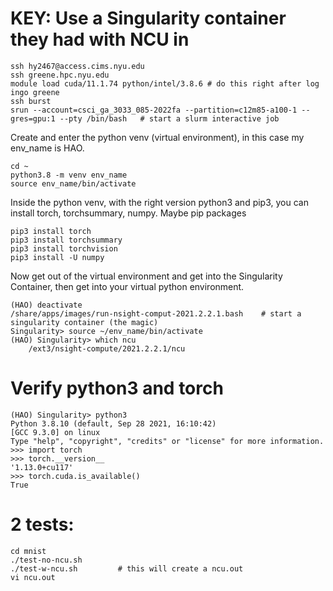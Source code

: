 
# KEY: Use a Singularity container they had with NCU in

```
ssh hy2467@access.cims.nyu.edu
ssh greene.hpc.nyu.edu
module load cuda/11.1.74 python/intel/3.8.6	# do this right after log ingo greene
ssh burst
srun --account=csci_ga_3033_085-2022fa --partition=c12m85-a100-1 --gres=gpu:1 --pty /bin/bash	# start a slurm interactive job
```


Create and enter the python venv (virtual environment), in this case my env_name is HAO. 

```
cd ~
python3.8 -m venv env_name
source env_name/bin/activate
```

Inside the python venv, with the right version python3 and pip3, you can install torch, torchsummary, numpy. Maybe pip packages

```
pip3 install torch
pip3 install torchsummary
pip3 install torchvision
pip3 install -U numpy
```

Now get out of the virtual environment and get into the Singularity Container, then get into your virtual python environment.

```
(HAO) deactivate
/share/apps/images/run-nsight-comput-2021.2.2.1.bash	# start a singularity container (the magic)
Singularity> source ~/env_name/bin/activate
(HAO) Singularity> which ncu
	/ext3/nsight-compute/2021.2.2.1/ncu
```

# Verify python3 and torch

```
(HAO) Singularity> python3
Python 3.8.10 (default, Sep 28 2021, 16:10:42)
[GCC 9.3.0] on linux
Type "help", "copyright", "credits" or "license" for more information.
>>> import torch
>>> torch.__version__
'1.13.0+cu117'
>>> torch.cuda.is_available()
True
```


# 2 tests:

```
cd mnist
./test-no-ncu.sh
./test-w-ncu.sh			# this will create a ncu.out
vi ncu.out
```





